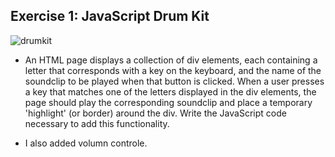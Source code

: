 
## Exercise 1: JavaScript Drum Kit

![drumkit](https://github.com/LeilanNaeimi/JavaScript30/assets/7776224/897be2e6-ca9e-4cc0-aa90-6f9b76e3038a)

* An HTML page displays a collection of div elements, each containing a letter that corresponds with a key on the keyboard, and the name     of the soundclip to be played when that button is clicked. When a user presses a key that matches one of the letters displayed in the      div elements, the page should play the corresponding soundclip and place a temporary 'highlight' (or border) around the div. Write the     JavaScript code necessary to add this functionality.

* I also added volumn controle.
